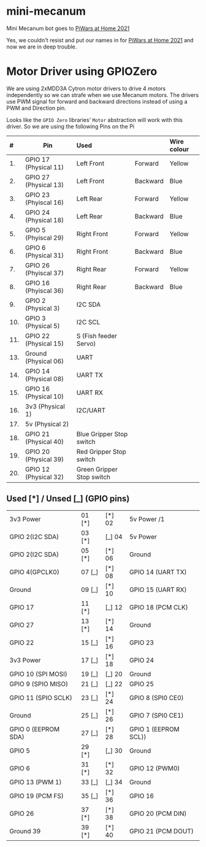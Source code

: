 # mini-mecanum

Mini Mecanum bot goes to [PiWars at Home 2021](https://piwars.org)

Yes, we couldn't resist and put our names in for [PiWars at Home 2021](https://piwars.org) and now we are in deep trouble.

# Motor Driver using GPIOZero
We are using 2xMDD3A Cytron motor drivers to drive 4 motors independently so we can strafe when we use Mecanum motors. The drivers use PWM signal for forward and backward directions instead of using a PWM and Direction pin.

Looks like the `GPIO Zero` libraries' `Motor` abstraction will work with this driver. So we are using the following Pins on the Pi


| #    | Pin                   | Used                      |          | Wire colour |
| :--- | --------------------- | :------------------------ | :------- | :---------- |
| 1.   | GPIO 17 (Physical 11) | Left Front                | Forward  | Yellow      |
| 2.   | GPIO 27 (Physical 13) | Left Front                | Backward | Blue        |
| 3.   | GPIO 23 (Phyiscal 16) | Left Rear                 | Forward  | Yellow      |
| 4.   | GPIO 24 (Physical 18) | Left Rear                 | Backward | Blue        |
| 5.   | GPIO 5 (Phyiscal 29)  | Right Front               | Forward  | Yellow      |
| 6.   | GPIO 6 (Physical 31)  | Right Front               | Backward | Blue        |
| 7.   | GPIO 26 (Phyiscal 37) | Right Rear                | Forward  | Yellow      |
| 8.   | GPIO 16 (Phyiscal 36) | Right Rear                | Backward | Blue        |
| 9.   | GPIO 2 (Physical 3)   | I2C SDA                   |          |             |
| 10.  | GPIO 3 (Physical 5)   | I2C SCL                   |          |             |
| 11.  | GPIO 22 (Physical 15) | S (Fish feeder Servo)     |          |             |
| 13.  | Ground (Physical 06)  | UART                      |          |             |
| 14.  | GPIO 14 (Physical 08) | UART TX                   |          |             |
| 15.  | GPIO 16 (Physical 10) | UART RX                   |          |             |
| 16.  | 3v3 (Physical 1)      | I2C/UART                  |          |             |
| 17.  | 5v (Physical 2)       |                           |          |             |
| 18.  | GPIO 21 (Physical 40) | Blue Gripper Stop switch  |          |             |
| 19.  | GPIO 20 (Physical 39) | Red Gripper Stop switch   |          |             |
| 20.  | GPIO 12 (Physical 32) | Green Gripper Stop switch |          |             |
  
## Used [*] / Unsed [_] (GPIO pins)

|                     |        |        |                      |
| :------------------ | ------ | ------ | -------------------- |
| 3v3 Power           | 01 [*] | [*] 02 | 5v Power /1          |
| GPIO 2(I2C SDA)     | 03 [*] | [_] 04 | 5v Power             |
| GPIO 2(I2C SDA)     | 05 [*] | [*] 06 | Ground               |
| GPIO 4(GPCLK0)      | 07 [_] | [*] 08 | GPIO 14 (UART TX)    |
| Ground              | 09 [_] | [*] 10 | GPIO 15 (UART RX)    |
| GPIO 17             | 11 [*] | [_] 12 | GPIO 18 (PCM CLK)    |
| GPIO 27             | 13 [*] | [*] 14 | Ground               |
| GPIO 22             | 15 [_] | [*] 16 | GPIO 23              |
| 3v3 Power           | 17 [_] | [*] 18 | GPIO 24              |
| GPIO 10 (SPI MOSI)  | 19 [_] | [_] 20 | Ground               |
| GPIO 9 (SPIO MISO)  | 21 [_] | [_] 22 | GPIO 25              |
| GPIO 11 (SPIO SCLK) | 23 [_] | [*] 24 | GPIO 8 (SPI0 CE0)    |
| Ground              | 25 [_] | [*] 26 | GPIO 7 (SPI0 CE1)    |
| GPIO 0 (EEPROM SDA) | 27 [_] | [*] 28 | GPIO 1 (EEPROM SCL)) |
| GPIO 5              | 29 [*] | [_] 30 | Ground               |
| GPIO 6              | 31 [*] | [*] 32 | GPIO 12 (PWM0)       |
| GPIO 13 (PWM 1)     | 33 [_] | [_] 34 | Ground               |
| GPIO 19 (PCM FS)    | 35 [_] | [*] 36 | GPIO 16              |
| GPIO 26             | 37 [*] | [*] 38 | GPIO 20 (PCM DIN)    |
| Ground 39           | 39 [*] | [*] 40 | GPIO 21 (PCM DOUT)   |
              
